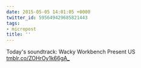 ```yaml
---
date: 2015-05-05 14:01:05 +0000
twitter_id: 595649429685821443
tags:
- micropost
title: ''
---
```


Today's soundtrack: Wacky Workbench Present US [tmblr.co/ZOHrOy1k66gA_](http://tmblr.co/ZOHrOy1k66gA_)
